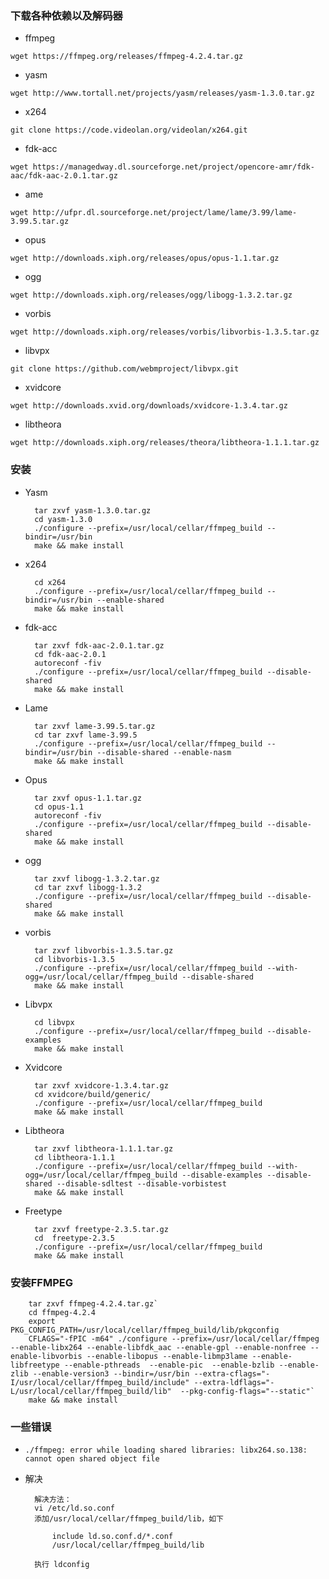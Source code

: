 ### 下载各种依赖以及解码器

- ffmpeg

`wget https://ffmpeg.org/releases/ffmpeg-4.2.4.tar.gz`

- yasm

`wget http://www.tortall.net/projects/yasm/releases/yasm-1.3.0.tar.gz`
    
- x264

`git clone https://code.videolan.org/videolan/x264.git`

- fdk-acc

`wget https://managedway.dl.sourceforge.net/project/opencore-amr/fdk-aac/fdk-aac-2.0.1.tar.gz`

- ame

`wget http://ufpr.dl.sourceforge.net/project/lame/lame/3.99/lame-3.99.5.tar.gz`


- opus

`wget http://downloads.xiph.org/releases/opus/opus-1.1.tar.gz`

- ogg

`wget http://downloads.xiph.org/releases/ogg/libogg-1.3.2.tar.gz`

- vorbis

`wget http://downloads.xiph.org/releases/vorbis/libvorbis-1.3.5.tar.gz`

- libvpx

`git clone https://github.com/webmproject/libvpx.git`

- xvidcore

`wget http://downloads.xvid.org/downloads/xvidcore-1.3.4.tar.gz`

- libtheora

`wget http://downloads.xiph.org/releases/theora/libtheora-1.1.1.tar.gz`


### 安装
- Yasm

        tar zxvf yasm-1.3.0.tar.gz
        cd yasm-1.3.0
        ./configure --prefix=/usr/local/cellar/ffmpeg_build --bindir=/usr/bin
        make && make install

- x264

        cd x264
        ./configure --prefix=/usr/local/cellar/ffmpeg_build --bindir=/usr/bin --enable-shared
        make && make install

- fdk-acc

        tar zxvf fdk-aac-2.0.1.tar.gz
        cd fdk-aac-2.0.1
        autoreconf -fiv
        ./configure --prefix=/usr/local/cellar/ffmpeg_build --disable-shared
        make && make install


- Lame

        tar zxvf lame-3.99.5.tar.gz
        cd tar zxvf lame-3.99.5
        ./configure --prefix=/usr/local/cellar/ffmpeg_build --bindir=/usr/bin --disable-shared --enable-nasm
        make && make install

 
- Opus

        tar zxvf opus-1.1.tar.gz
        cd opus-1.1
        autoreconf -fiv
        ./configure --prefix=/usr/local/cellar/ffmpeg_build --disable-shared
        make && make install

- ogg

        tar zxvf libogg-1.3.2.tar.gz
        cd tar zxvf libogg-1.3.2
        ./configure --prefix=/usr/local/cellar/ffmpeg_build --disable-shared
        make && make install

 
- vorbis

        tar zxvf libvorbis-1.3.5.tar.gz
        cd libvorbis-1.3.5
        ./configure --prefix=/usr/local/cellar/ffmpeg_build --with-ogg=/usr/local/cellar/ffmpeg_build --disable-shared
        make && make install

 
- Libvpx

        cd libvpx
        ./configure --prefix=/usr/local/cellar/ffmpeg_build --disable-examples
        make && make install

 
- Xvidcore

        tar zxvf xvidcore-1.3.4.tar.gz
        cd xvidcore/build/generic/
        ./configure --prefix=/usr/local/cellar/ffmpeg_build
        make && make install

 
- Libtheora

        tar zxvf libtheora-1.1.1.tar.gz
        cd libtheora-1.1.1
        ./configure --prefix=/usr/local/cellar/ffmpeg_build --with-ogg=/usr/local/cellar/ffmpeg_build --disable-examples --disable-shared --disable-sdltest --disable-vorbistest
        make && make install

 
- Freetype

        tar zxvf freetype-2.3.5.tar.gz 
        cd  freetype-2.3.5
        ./configure --prefix=/usr/local/cellar/ffmpeg_build
        make && make install
    

### 安装FFMPEG

        tar zxvf ffmpeg-4.2.4.tar.gz`
        cd ffmpeg-4.2.4
        export PKG_CONFIG_PATH=/usr/local/cellar/ffmpeg_build/lib/pkgconfig
        CFLAGS="-fPIC -m64" ./configure --prefix=/usr/local/cellar/ffmpeg --enable-libx264 --enable-libfdk_aac --enable-gpl --enable-nonfree --enable-libvorbis --enable-libopus --enable-libmp3lame --enable-libfreetype --enable-pthreads  --enable-pic  --enable-bzlib --enable-zlib --enable-version3 --bindir=/usr/bin --extra-cflags="-I/usr/local/cellar/ffmpeg_build/include" --extra-ldflags="-L/usr/local/cellar/ffmpeg_build/lib"  --pkg-config-flags="--static"`
        make && make install 

### 一些错误
- `./ffmpeg: error while loading shared libraries: libx264.so.138: cannot open shared object file`
- 解决
        
        解决方法：
        vi /etc/ld.so.conf
        添加/usr/local/cellar/ffmpeg_build/lib，如下
        
            include ld.so.conf.d/*.conf
            /usr/local/cellar/ffmpeg_build/lib

        执行 ldconfig


